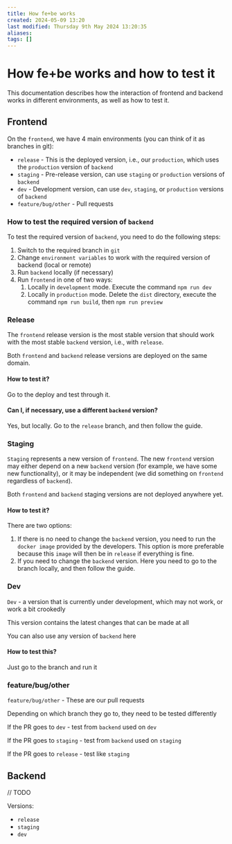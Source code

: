 ```yaml
---
title: How fe+be works
created: 2024-05-09 13:20
last modified: Thursday 9th May 2024 13:20:35
aliases: 
tags: []
---
```

# How fe+be works and how to test it

This documentation describes how the interaction of frontend and backend works in different environments, as well as how to test it.

## Frontend

On the `frontend`, we have 4 main environments (you can think of it as branches in git):
- `release` - This is the deployed version, i.e., our `production`, which uses the `production` version of `backend`
- `staging` - Pre-release version, can use `staging` or `production` versions of `backend`
- `dev` - Development version, can use `dev`, `staging`, or `production` versions of `backend`
- `feature/bug/other` - Pull requests

### How to test the required version of `backend`

To test the required version of `backend`, you need to do the following steps:
1. Switch to the required branch in `git`
2. Change `environment variables` to work with the required version of backend (local or remote)
3. Run `backend` locally (if necessary)
4. Run `frontend` in one of two ways:
	1. Locally in `development` mode. Execute the command `npm run dev`
	2. Locally in `production` mode. Delete the `dist` directory, execute the command `npm run build`, then `npm run preview`

### Release

The `frontend` release version is the most stable version that should work with the most stable `backend` version, i.e., with `release`.

Both `frontend` and `backend` release versions are deployed on the same domain.

#### How to test it?

Go to the deploy and test through it.

#### Can I, if necessary, use a different `backend` version?

Yes, but locally. Go to the `release` branch, and then follow the guide.

### Staging

`Staging` represents a new version of `frontend`. The new `frontend` version may either depend on a new `backend` version (for example, we have some new functionality), or it may be independent (we did something on `frontend` regardless of `backend`).

Both `frontend` and `backend` staging versions are not deployed anywhere yet.

#### How to test it?

There are two options:
1. If there is no need to change the `backend` version, you need to run the `docker image` provided by the developers. This option is more preferable because this `image` will then be in `release` if everything is fine.
2. If you need to change the `backend` version. Here you need to go to the branch locally, and then follow the guide.

### Dev

`Dev` - a version that is currently under development, which may not work, or work a bit crookedly

This version contains the latest changes that can be made at all

You can also use any version of `backend` here

#### How to test this?

Just go to the branch and run it

### feature/bug/other

`feature/bug/other` - These are our pull requests

Depending on which branch they go to, they need to be tested differently

If the PR goes to `dev` - test from `backend` used on `dev`

If the PR goes to `staging` - test from `backend` used on `staging`

If the PR goes to `release` - test like `staging`

## Backend

// TODO

Versions:
- `release`
- `staging`
- `dev`
